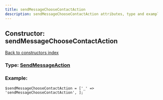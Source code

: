 ```yaml
---
title: sendMessageChooseContactAction
description: sendMessageChooseContactAction attributes, type and example
---
```

## Constructor: sendMessageChooseContactAction  
[Back to constructors index](index.md)






### Type: [SendMessageAction](../types/SendMessageAction.md)


### Example:

```
$sendMessageChooseContactAction = ['_' => 'sendMessageChooseContactAction', ];
```  

